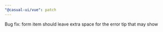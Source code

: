 ```yaml
---
"@casual-ui/vue": patch
---
```


Bug fix: form item should leave extra space for the error tip that may show
